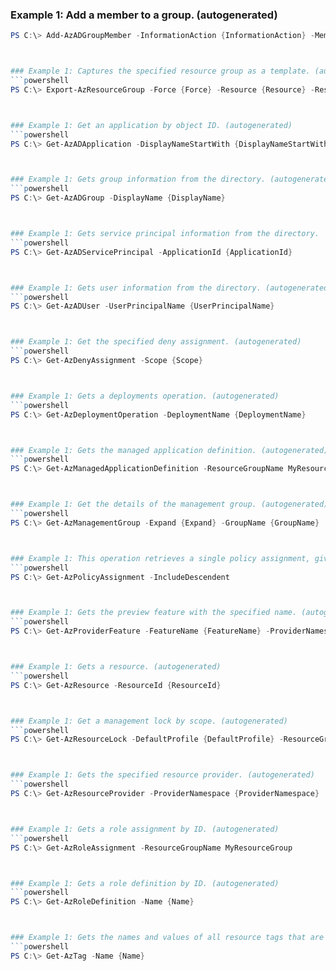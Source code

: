 
### Example 1: Add a member to a group. (autogenerated)
```powershell
PS C:\> Add-AzADGroupMember -InformationAction {InformationAction} -MemberUserPrincipalName {MemberUserPrincipalName} -TargetGroupObjectId {TargetGroupObjectId}



### Example 1: Captures the specified resource group as a template. (autogenerated)
```powershell
PS C:\> Export-AzResourceGroup -Force {Force} -Resource {Resource} -ResourceGroupName MyResourceGroup -SkipAllParameterization {SkipAllParameterization}



### Example 1: Get an application by object ID. (autogenerated)
```powershell
PS C:\> Get-AzADApplication -DisplayNameStartWith {DisplayNameStartWith}



### Example 1: Gets group information from the directory. (autogenerated)
```powershell
PS C:\> Get-AzADGroup -DisplayName {DisplayName}



### Example 1: Gets service principal information from the directory.
```powershell
PS C:\> Get-AzADServicePrincipal -ApplicationId {ApplicationId}



### Example 1: Gets user information from the directory. (autogenerated)
```powershell
PS C:\> Get-AzADUser -UserPrincipalName {UserPrincipalName}



### Example 1: Get the specified deny assignment. (autogenerated)
```powershell
PS C:\> Get-AzDenyAssignment -Scope {Scope}



### Example 1: Gets a deployments operation. (autogenerated)
```powershell
PS C:\> Get-AzDeploymentOperation -DeploymentName {DeploymentName}



### Example 1: Gets the managed application definition. (autogenerated)
```powershell
PS C:\> Get-AzManagedApplicationDefinition -ResourceGroupName MyResourceGroup



### Example 1: Get the details of the management group. (autogenerated)
```powershell
PS C:\> Get-AzManagementGroup -Expand {Expand} -GroupName {GroupName}



### Example 1: This operation retrieves a single policy assignment, given its name and the scope it was created at. (autogenerated)
```powershell
PS C:\> Get-AzPolicyAssignment -IncludeDescendent 



### Example 1: Gets the preview feature with the specified name. (autogenerated)
```powershell
PS C:\> Get-AzProviderFeature -FeatureName {FeatureName} -ProviderNamespace {ProviderNamespace}



### Example 1: Gets a resource. (autogenerated)
```powershell
PS C:\> Get-AzResource -ResourceId {ResourceId}



### Example 1: Get a management lock by scope. (autogenerated)
```powershell
PS C:\> Get-AzResourceLock -DefaultProfile {DefaultProfile} -ResourceGroupName MyResourceGroup -ResourceName {ResourceName} -ResourceType {ResourceType}



### Example 1: Gets the specified resource provider. (autogenerated)
```powershell
PS C:\> Get-AzResourceProvider -ProviderNamespace {ProviderNamespace}



### Example 1: Gets a role assignment by ID. (autogenerated)
```powershell
PS C:\> Get-AzRoleAssignment -ResourceGroupName MyResourceGroup



### Example 1: Gets a role definition by ID. (autogenerated)
```powershell
PS C:\> Get-AzRoleDefinition -Name {Name}



### Example 1: Gets the names and values of all resource tags that are defined in a subscription. (autogenerated)
```powershell
PS C:\> Get-AzTag -Name {Name}


